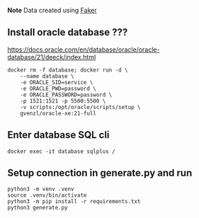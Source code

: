 **Note** Data created using [Faker](https://faker.readthedocs.io/en/master/)


## Install oracle database ???
https://docs.oracle.com/en/database/oracle/oracle-database/21/deeck/index.html
```
docker rm -f database; docker run -d \
    --name database \
    -e ORACLE_SID=service \
    -e ORACLE_PWD=password \
    -e ORACLE_PASSWORD=password \
    -p 1521:1521 -p 5500:5500 \
    -v scripts:/opt/oracle/scripts/setup \
    gvenzl/oracle-xe:21-full
```
## Enter database SQL cli
```
docker exec -it database sqlplus /
```
## Setup connection in generate.py and run
```
python3 -m venv .venv
source .venv/bin/activate
python3 -m pip install -r requirements.txt
python3 generate.py
```
